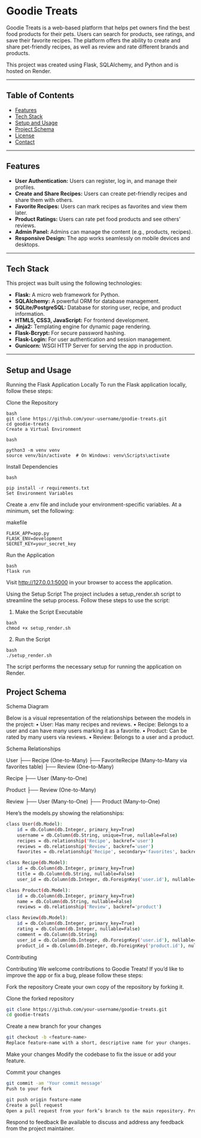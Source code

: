 # Goodie Treats

Goodie Treats is a web-based platform that helps pet owners find the best food products for their pets. Users can search for products, see ratings, and save their favorite recipes. The platform offers the ability to create and share pet-friendly recipes, as well as review and rate different brands and products.

This project was created using Flask, SQLAlchemy, and Python and is hosted on Render.

---

## Table of Contents

- [Features](#features)
- [Tech Stack](#tech-stack)
- [Setup and Usage](#Setup-and-Usage)
- [Project Schema](#Project-Schema)
- [License](#license)
- [Contact](#contact)

---

## Features

- **User Authentication:** Users can register, log in, and manage their profiles.
- **Create and Share Recipes:** Users can create pet-friendly recipes and share them with others.
- **Favorite Recipes:** Users can mark recipes as favorites and view them later.
- **Product Ratings:** Users can rate pet food products and see others’ reviews.
- **Admin Panel:** Admins can manage the content (e.g., products, recipes).
- **Responsive Design:** The app works seamlessly on mobile devices and desktops.

---

## Tech Stack

This project was built using the following technologies:

- **Flask:** A micro web framework for Python.
- **SQLAlchemy:** A powerful ORM for database management.
- **SQLite/PostgreSQL:** Database for storing user, recipe, and product information.
- **HTML5, CSS3, JavaScript:** For frontend development.
- **Jinja2:** Templating engine for dynamic page rendering.
- **Flask-Bcrypt:** For secure password hashing.
- **Flask-Login:** For user authentication and session management.
- **Gunicorn:** WSGI HTTP Server for serving the app in production.

---

## Setup and Usage

Running the Flask Application Locally
To run the Flask application locally, follow these steps:

Clone the Repository

```
bash
git clone https://github.com/your-username/goodie-treats.git
cd goodie-treats
Create a Virtual Environment
```

```
bash

python3 -m venv venv
source venv/bin/activate  # On Windows: venv\Scripts\activate
```

Install Dependencies

```
bash

pip install -r requirements.txt
Set Environment Variables
```
Create a .env file and include your environment-specific variables. At a minimum, set the following:

makefile
```
FLASK_APP=app.py
FLASK_ENV=development
SECRET_KEY=your_secret_key
```

Run the Application

```
bash
flask run
```
Visit http://127.0.0.1:5000 in your browser to access the application.

Using the Setup Script
The project includes a setup_render.sh script to streamline the setup process. Follow these steps to use the script:

1. Make the Script Executable
```
bash
chmod +x setup_render.sh
```
2. Run the Script
```
bash
./setup_render.sh
```
The script performs the necessary setup for running the application on Render.


## Project Schema

Schema Diagram

Below is a visual representation of the relationships between the models in the project:
	•	User: Has many recipes and reviews.
	•	Recipe: Belongs to a user and can have many users marking it as a favorite.
	•	Product: Can be rated by many users via reviews.
	•	Review: Belongs to a user and a product.

Schema Relationships

User
  ├── Recipe (One-to-Many)
  ├── FavoriteRecipe (Many-to-Many via favorites table)
  ├── Review (One-to-Many)

Recipe
  ├── User (Many-to-One)

Product
  ├── Review (One-to-Many)

Review
  ├── User (Many-to-One)
  ├── Product (Many-to-One)

Here’s the models.py showing the relationships:

```bash
class User(db.Model):
    id = db.Column(db.Integer, primary_key=True)
    username = db.Column(db.String, unique=True, nullable=False)
    recipes = db.relationship('Recipe', backref='user')
    reviews = db.relationship('Review', backref='user')
    favorites = db.relationship('Recipe', secondary='favorites', backref='favorited_by')

class Recipe(db.Model):
    id = db.Column(db.Integer, primary_key=True)
    title = db.Column(db.String, nullable=False)
    user_id = db.Column(db.Integer, db.ForeignKey('user.id'), nullable=False)

class Product(db.Model):
    id = db.Column(db.Integer, primary_key=True)
    name = db.Column(db.String, nullable=False)
    reviews = db.relationship('Review', backref='product')

class Review(db.Model):
    id = db.Column(db.Integer, primary_key=True)
    rating = db.Column(db.Integer, nullable=False)
    comment = db.Column(db.String)
    user_id = db.Column(db.Integer, db.ForeignKey('user.id'), nullable=False)
    product_id = db.Column(db.Integer, db.ForeignKey('product.id'), nullable=False)
```
Contributing

Contributing
We welcome contributions to Goodie Treats! If you’d like to improve the app or fix a bug, please follow these steps:

Fork the repository
Create your own copy of the repository by forking it.

Clone the forked repository

```bash
git clone https://github.com/your-username/goodie-treats.git
cd goodie-treats
```

Create a new branch for your changes


```bash
git checkout -b <feature-name>
Replace feature-name with a short, descriptive name for your changes.
```

Make your changes
Modify the codebase to fix the issue or add your feature.

Commit your changes

```bash
git commit -am 'Your commit message'
Push to your fork
```

```bash
git push origin feature-name
Create a pull request
Open a pull request from your fork’s branch to the main repository. Provide a clear description of your changes.
```

Respond to feedback
Be available to discuss and address any feedback from the project maintainer.
